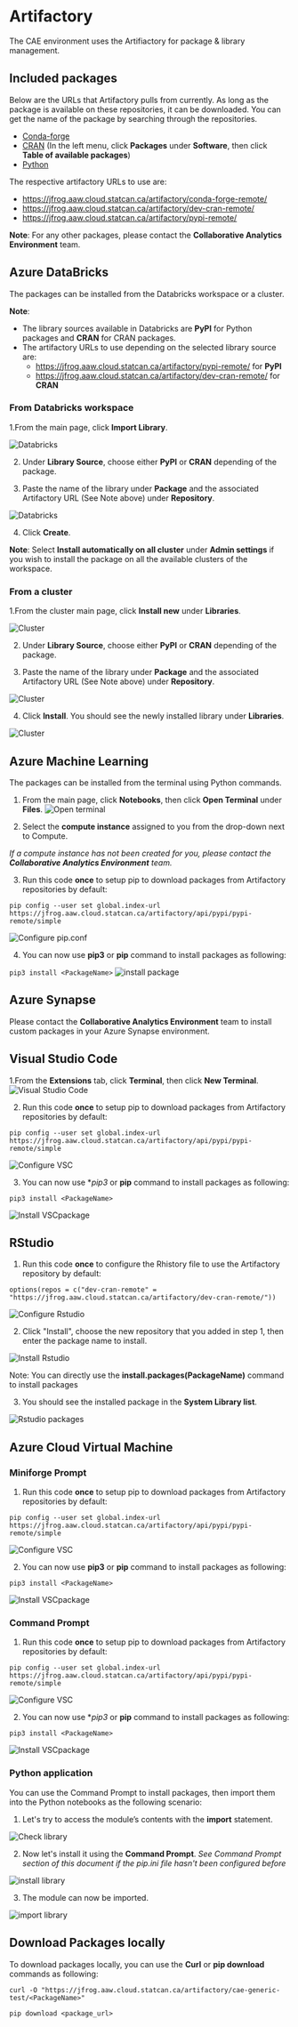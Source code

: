 
# Artifactory

The CAE environment uses the Artifiactory for package & library management.


## Included packages

Below are the URLs that Artifactory pulls from currently. As long as the package is available on these repositories, it can be downloaded. You can get the name of the package by searching through the repositories.

  - [Conda-forge](https://conda.anaconda.org/conda-forge)
  - [CRAN](https://cran.r-project.org) (In the left menu, click **Packages** under **Software**, then click **Table of available packages**)
  - [Python](https://pypi.org/)
  
The respective artifactory URLs to use are:
  - https://jfrog.aaw.cloud.statcan.ca/artifactory/conda-forge-remote/
  - https://jfrog.aaw.cloud.statcan.ca/artifactory/dev-cran-remote/
  - https://jfrog.aaw.cloud.statcan.ca/artifactory/pypi-remote/
  
**Note**: For any other packages, please contact the **Collaborative Analytics Environment** team.


## Azure DataBricks

The packages can be installed from the Databricks workspace or a cluster.

 **Note**: 
 - The library sources available in Databricks are **PyPI** for Python packages and **CRAN** for CRAN packages.
 - The artifactory URLs to use depending on the selected library source are:
    - https://jfrog.aaw.cloud.statcan.ca/artifactory/pypi-remote/ for **PyPI**
    - https://jfrog.aaw.cloud.statcan.ca/artifactory/dev-cran-remote/  for **CRAN**
    
    

### From Databricks workspace

1.From the main page, click **Import Library**.

![Databricks](images/Artifactory-DBricks01.png)

2. Under **Library Source**, choose either **PyPI** or **CRAN** depending of the package.

3. Paste the name of the library under **Package** and the associated Artifactory URL (See Note above) under **Repository**.

![Databricks](images/Artifactory-DBricks02.PNG)

4. Click **Create**.

**Note**: Select **Install automatically on all cluster** under **Admin settings** if you wish to install the package on all the available clusters of the workspace.

### From a cluster

1.From the cluster main page, click **Install new** under **Libraries**.

![Cluster](images/Artifactory-Cluster01.png)

2. Under **Library Source**, choose either **PyPI** or **CRAN** depending of the package.

3. Paste the name of the library under **Package** and the associated Artifactory URL (See Note above) under **Repository**.

![Cluster](images/Artifactory-Cluster02.PNG)

4. Click **Install**. You should see the newly installed library under **Libraries**.

![Cluster](images/Artifactory-Cluster03.PNG)

## Azure Machine Learning

The packages can be installed from the terminal using Python commands.

1. From the main page, click **Notebooks**, then click **Open Terminal** under **Files**.
 ![Open terminal](images/AzureML_11.png)  
 
2. Select the **compute instance** assigned to you from the drop-down next to Compute.

 *If a compute instance has not been created for you, please contact the  **Collaborative Analytics Environment** team.*
 
3. Run this code **once** to setup pip to download packages from Artifactory repositories by default:

```pip config --user set global.index-url https://jfrog.aaw.cloud.statcan.ca/artifactory/api/pypi/pypi-remote/simple```

![Configure pip.conf](images/Artifactory-AzureML02.png)

4. You can now use **pip3** or **pip** command to install packages as following:

```pip3 install <PackageName>```
![install package](images/Artifactory-AzureML03.png)


## Azure Synapse

Please contact the **Collaborative Analytics Environment** team to install custom packages in your Azure Synapse environment.

## Visual Studio Code
1.From the **Extensions** tab, click **Terminal**, then click **New Terminal**.
![Visual Studio Code](images/Artifactory-VS01.png)

2. Run this code **once** to setup pip to download packages from Artifactory repositories by default:

```pip config --user set global.index-url https://jfrog.aaw.cloud.statcan.ca/artifactory/api/pypi/pypi-remote/simple```

![Configure VSC](images/Artifactory-VSC01.png)

3. You can now use **pip3* or **pip** command to install packages as following:

```pip3 install <PackageName>```

![Install VSCpackage](images/Artifactory-VSC02.png)

## RStudio
1. Run this code **once** to configure the Rhistory file to use the Artifactory repository by default:

```options(repos = c("dev-cran-remote" = "https://jfrog.aaw.cloud.statcan.ca/artifactory/dev-cran-remote/"))```

![Configure Rstudio](images/Artifactory-RShiny01.png)

2. Click "Install", choose the new repository that you added in step 1, then enter the package name to install.

![Install Rstudio](images/Artifactory-RShiny02.png)

Note: You can directly use the **install.packages(PackageName)** command to install packages

3. You should see the installed package in the **System Library list**.

![Rstudio packages](images/Artifactory-RShiny03.png)



## Azure Cloud Virtual Machine

### Miniforge Prompt
1. Run this code **once** to setup pip to download packages from Artifactory repositories by default:

```pip config --user set global.index-url https://jfrog.aaw.cloud.statcan.ca/artifactory/api/pypi/pypi-remote/simple```

![Configure VSC](images/Artifactory-Miniforge01.png)

2. You can now use **pip3** or **pip** command to install packages as following:

```pip3 install <PackageName>```

![Install VSCpackage](images/Artifactory-Miniforge02.png)

### Command Prompt
1. Run this code **once** to setup pip to download packages from Artifactory repositories by default:

```pip config --user set global.index-url https://jfrog.aaw.cloud.statcan.ca/artifactory/api/pypi/pypi-remote/simple```

![Configure VSC](images/Artifactory-Terminal01.png)

2. You can now use **pip3* or **pip** command to install packages as following:

```pip3 install <PackageName>```

![Install VSCpackage](images/Artifactory-Python02.png)

### Python application
You can use the Command Prompt to install packages, then import them into the Python notebooks as the following scenario:

1. Let's try to access the module’s contents with the **import** statement.

![Check library](images/Artifactory-Python01.png)

2. Now let's install it using the **Command Prompt**.
 *See Command Prompt section of this document if the pip.ini file hasn't been configured before*
 
![install library](images/Artifactory-Python02.png)

3. The module can now be imported.

![import library](images/Artifactory-Python03.png)


## Download Packages locally

To download packages locally, you can use the **Curl** or **pip download** commands as following:

```curl -O "https://jfrog.aaw.cloud.statcan.ca/artifactory/cae-generic-test/<PackageName>"```

``` pip download <package_url> ```
